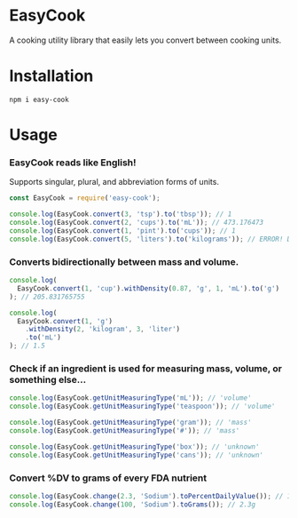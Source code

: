 # EasyCook

A cooking utility library that easily lets you convert between cooking units.

# Installation

```shell
npm i easy-cook
```

# Usage

### EasyCook reads like English!

Supports singular, plural, and abbreviation forms of units.

```javascript
const EasyCook = require('easy-cook');

console.log(EasyCook.convert(3, 'tsp').to('tbsp')); // 1
console.log(EasyCook.convert(2, 'cups').to('mL')); // 473.176473
console.log(EasyCook.convert(1, 'pint').to('cups')); // 1
console.log(EasyCook.convert(5, 'liters').to('kilograms')); // ERROR! Density required.
```

### Converts bidirectionally between mass and volume.

```javascript
console.log(
  EasyCook.convert(1, 'cup').withDensity(0.87, 'g', 1, 'mL').to('g')
); // 205.831765755

console.log(
  EasyCook.convert(1, 'g')
    .withDensity(2, 'kilogram', 3, 'liter')
    .to('mL')
); // 1.5
```

### Check if an ingredient is used for measuring mass, volume, or something else...

```javascript
console.log(EasyCook.getUnitMeasuringType('mL')); // 'volume'
console.log(EasyCook.getUnitMeasuringType('teaspoon')); // 'volume'

console.log(EasyCook.getUnitMeasuringType('gram')); // 'mass'
console.log(EasyCook.getUnitMeasuringType('#')); // 'mass'

console.log(EasyCook.getUnitMeasuringType('box')); // 'unknown'
console.log(EasyCook.getUnitMeasuringType('cans')); // 'unknown'
```

### Convert %DV to grams of every FDA nutrient

```javascript
console.log(EasyCook.change(2.3, 'Sodium').toPercentDailyValue()); // 100%
console.log(EasyCook.change(100, 'Sodium').toGrams()); // 2.3g
```
